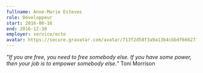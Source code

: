 ```yaml
---
fullname: Anne-Marie Esteves
role: Développeur
start: 2016-06-16
end: 2016-12-30
employer: service/octo
avatar: https://secure.gravatar.com/avatar/713f2d58f3a9a13b4cbbdf6662718f19?size=512
---
```


*"If you are free, you need to free somebody else. If you have some power, then your job is to empower somebody else.”*
Toni Morrison
